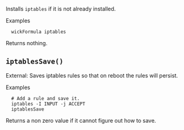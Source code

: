 Installs `iptables` if it is not already installed.

Examples

      wickFormula iptables

Returns nothing.


`iptablesSave()`
----------------

External: Saves iptables rules so that on reboot the rules will persist.

Examples

      # Add a rule and save it.
      iptables -I INPUT -j ACCEPT
      iptablesSave

Returns a non zero value if it cannot figure out how to save.


